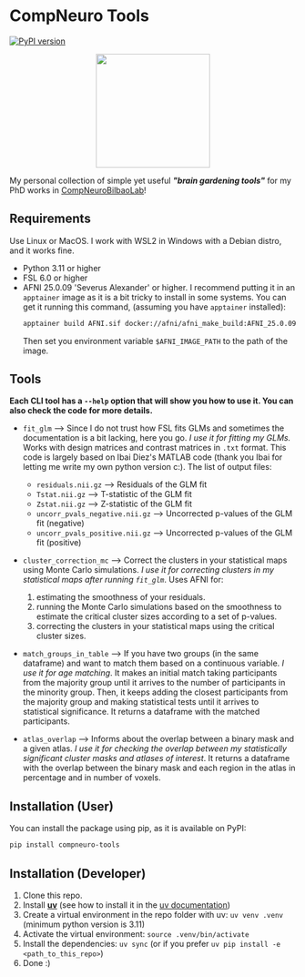 # CompNeuro Tools
[![PyPI version](https://badge.fury.io/py/compneuro-tools.svg?icon=si%3Apython)](https://badge.fury.io/py/compneuro-tools)

<div align="center">
    <img src="./resources/logo_lettering_dark_mode.png" height=200>
</div>

My personal collection of simple yet useful ***"brain gardening tools"*** for my PhD works in [CompNeuroBilbaoLab](https://www.compneurobilbao.eus)!

## Requirements
Use Linux or MacOS. I work with WSL2 in Windows with a Debian distro, and it works fine.

- Python 3.11 or higher
- FSL 6.0 or higher
- AFNI 25.0.09 'Severus Alexander' or higher. I recommend putting it in an `apptainer` image as it is a bit tricky to install in some systems. You can get it running this command, (assuming you have `apptainer` installed):
  ```bash
  apptainer build AFNI.sif docker://afni/afni_make_build:AFNI_25.0.09
  ```
  Then set you environment variable `$AFNI_IMAGE_PATH` to the path of the image.

## Tools
**Each CLI tool has a `--help` option that will show you how to use it. You can also check the code for more details.**

- `fit_glm` --> Since I do not trust how FSL fits GLMs and sometimes the documentation is a bit lacking, here you go. *I use it for fitting my GLMs.* Works with design matrices and contrast matrices in `.txt` format. This code is largely based on Ibai Diez's MATLAB code (thank you Ibai for letting me write my own python version c:). The list of output files:
  - `residuals.nii.gz` --> Residuals of the GLM fit
  - `Tstat.nii.gz` --> T-statistic of the GLM fit
  - `Zstat.nii.gz` --> Z-statistic of the GLM fit
  - `uncorr_pvals_negative.nii.gz` --> Uncorrected p-values of the GLM fit (negative)
  - `uncorr_pvals_positive.nii.gz` --> Uncorrected p-values of the GLM fit (positive)

- `cluster_correction_mc` --> Correct the clusters in your statistical maps using Monte Carlo simulations. *I use it for correcting clusters in my statistical maps after running `fit_glm`*. Uses AFNI for:
  1. estimating the smoothness of your residuals.
  2. running the Monte Carlo simulations based on the smoothness to estimate the critical cluster sizes according to a set of p-values.
  3. correcting the clusters in your statistical maps using the critical cluster sizes.

- `match_groups_in_table` --> If you have two groups (in the same dataframe) and want to match them based on a continuous variable. *I use it for age matching*. It makes an initial match taking participants from the majority group until it arrives to the number of participants in the minority group. Then, it keeps adding the closest participants from the majority group and making statistical tests until it arrives to statistical significance. It returns a dataframe with the matched participants.

- `atlas_overlap` --> Informs about the overlap between a binary mask and a given atlas. *I use it for checking the overlap between my statistically significant cluster masks and atlases of interest*. It returns a dataframe with the overlap between the binary mask and each region in the atlas in percentage and in number of voxels.

## Installation (User)
You can install the package using pip, as it is available on PyPI:
```bash
pip install compneuro-tools
```

## Installation (Developer)
1. Clone this repo.
2. Install **[uv](https://astral.sh/blog/uv)** (see how to install it in the [uv documentation](https://docs.astral.sh/uv/#installation))
3. Create a virtual environment in the repo folder with uv: `uv venv .venv` (minimum python version is 3.11)
4. Activate the virtual environment: `source .venv/bin/activate`
5. Install the dependencies: `uv sync` (or if you prefer `uv pip install -e <path_to_this_repo>`)
6. Done :)